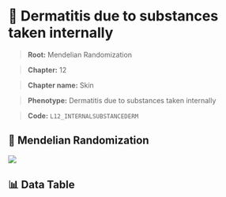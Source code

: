 # 🧪 Dermatitis due to substances taken internally

> **Root:** Mendelian Randomization

> **Chapter:** 12  

> **Chapter name:** Skin

> **Phenotype:** Dermatitis due to substances taken internally  

> **Code:** `L12_INTERNALSUBSTANCEDERM`

## 🧬 Mendelian Randomization  

<img src="/MR/Figures/Forward/L12_INTERNALSUBSTANCEDERM.png"/>

## 📊 Data Table

<CsvTableMRF src="/public/MR/Data/Forward/L12_INTERNALSUBSTANCEDERM.csv"/>
